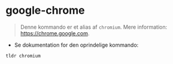 # google-chrome

> Denne kommando er et alias af `chromium`.
> Mere information: <https://chrome.google.com>.

- Se dokumentation for den oprindelige kommando:

`tldr chromium`
